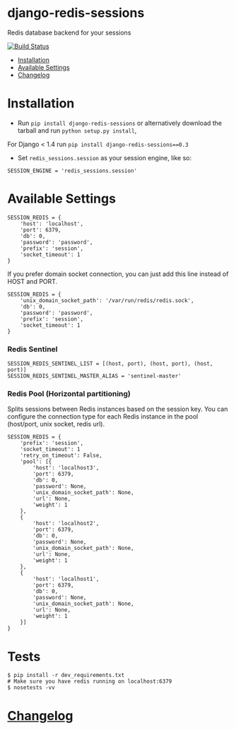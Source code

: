 django-redis-sessions
=======================
Redis database backend for your sessions


[![Build Status](https://travis-ci.org/martinrusev/django-redis-sessions.svg?branch=master)](https://travis-ci.org/martinrusev/django-redis-sessions)



-  [Installation](#installation)
-  [Available Settings](#available-settings)
-  [Changelog](#changelog)


Installation
============

* Run `pip install django-redis-sessions` or alternatively  download the tarball and run `python setup.py install`,

For Django < 1.4 run `pip install django-redis-sessions==0.3`

* Set `redis_sessions.session` as your session engine, like so:


```
SESSION_ENGINE = 'redis_sessions.session'
```

Available Settings
============

```
SESSION_REDIS = {
    'host': 'localhost',
    'port': 6379,
    'db': 0,
    'password': 'password',
    'prefix': 'session',
    'socket_timeout': 1
}
```

If you prefer domain socket connection,  you can just add this line instead of HOST and PORT.

```
SESSION_REDIS = {
    'unix_domain_socket_path': '/var/run/redis/redis.sock',
    'db': 0,
    'password': 'password',
    'prefix': 'session',
    'socket_timeout': 1
}
```



### Redis Sentinel

``` 
SESSION_REDIS_SENTINEL_LIST = [(host, port), (host, port), (host, port)]
SESSION_REDIS_SENTINEL_MASTER_ALIAS = 'sentinel-master'
```



### Redis Pool (Horizontal partitioning)


Splits sessions between Redis instances based on the session key.
You can configure the connection type for each Redis instance in the pool (host/port, unix socket, redis url). 

```
SESSION_REDIS = {
    'prefix': 'session',
    'socket_timeout': 1
    'retry_on_timeout': False,
    'pool': [{
        'host': 'localhost3',
        'port': 6379,
        'db': 0,
        'password': None,
        'unix_domain_socket_path': None,
        'url': None,
        'weight': 1
    },
    {
        'host': 'localhost2',
        'port': 6379,
        'db': 0,
        'password': None,
        'unix_domain_socket_path': None,
        'url': None,
        'weight': 1
    },
    {
        'host': 'localhost1',
        'port': 6379,
        'db': 0,
        'password': None,
        'unix_domain_socket_path': None,
        'url': None,
        'weight': 1
    }]
}
```



Tests
============


```
$ pip install -r dev_requirements.txt
# Make sure you have redis running on localhost:6379
$ nosetests -vv
```

# [Changelog](https://github.com/martinrusev/django-redis-sessions/blob/master/CHANGELOG.md)
